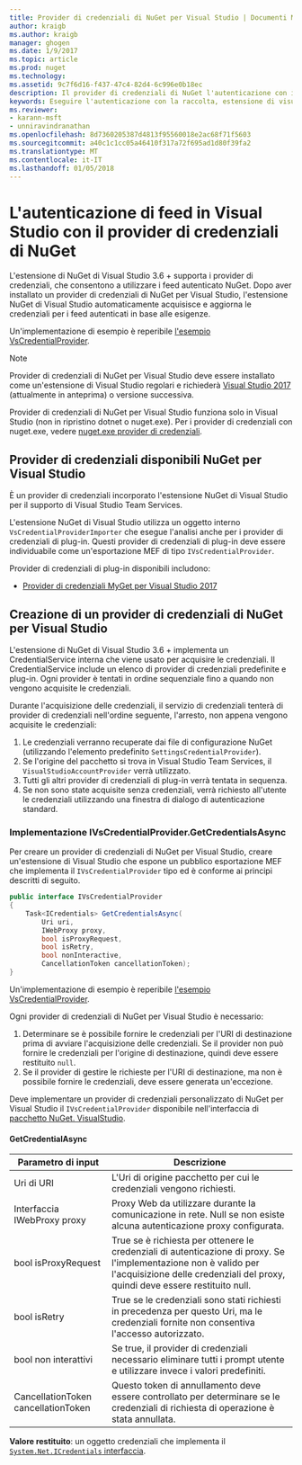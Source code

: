 ```yaml
---
title: Provider di credenziali di NuGet per Visual Studio | Documenti Microsoft
author: kraigb
ms.author: kraigb
manager: ghogen
ms.date: 1/9/2017
ms.topic: article
ms.prod: nuget
ms.technology: 
ms.assetid: 9c7f6d16-f437-47c4-82d4-6c996e0b18ec
description: Il provider di credenziali di NuGet l'autenticazione con il feed implementando l'interfaccia IVsCredentialProvider in un'estensione di Visual Studio.
keywords: Eseguire l'autenticazione con la raccolta, estensione di visual studio NuGet, l'autenticazione con il feed NuGet i provider di credenziali,
ms.reviewer:
- karann-msft
- unniravindranathan
ms.openlocfilehash: 8d7360205387d4813f95560018e2ac68f71f5603
ms.sourcegitcommit: a40c1c1cc05a46410f317a72f695ad1d80f39fa2
ms.translationtype: MT
ms.contentlocale: it-IT
ms.lasthandoff: 01/05/2018
---
```

# <a name="authenticating-feeds-in-visual-studio-with-nuget-credential-providers"></a>L'autenticazione di feed in Visual Studio con il provider di credenziali di NuGet

L'estensione di NuGet di Visual Studio 3.6 + supporta i provider di credenziali, che consentono a utilizzare i feed autenticato NuGet.
Dopo aver installato un provider di credenziali di NuGet per Visual Studio, l'estensione NuGet di Visual Studio automaticamente acquisisce e aggiorna le credenziali per i feed autenticati in base alle esigenze.

Un'implementazione di esempio è reperibile [l'esempio VsCredentialProvider](https://github.com/NuGet/Samples/tree/master/VsCredentialProvider).

> [!Note]
> Provider di credenziali di NuGet per Visual Studio deve essere installato come un'estensione di Visual Studio regolari e richiederà [Visual Studio 2017](https://aka.ms/vs/15/preview/vs_enterprise) (attualmente in anteprima) o versione successiva.
>
> Provider di credenziali di NuGet per Visual Studio funziona solo in Visual Studio (non in ripristino dotnet o nuget.exe). Per i provider di credenziali con nuget.exe, vedere [nuget.exe provider di credenziali](nuget-exe-Credential-providers.md).

## <a name="available-nuget-credential-providers-for-visual-studio"></a>Provider di credenziali disponibili NuGet per Visual Studio

È un provider di credenziali incorporato l'estensione NuGet di Visual Studio per il supporto di Visual Studio Team Services.

L'estensione NuGet di Visual Studio utilizza un oggetto interno `VsCredentialProviderImporter` che esegue l'analisi anche per i provider di credenziali di plug-in. Questi provider di credenziali di plug-in deve essere individuabile come un'esportazione MEF di tipo `IVsCredentialProvider`.

Provider di credenziali di plug-in disponibili includono:

- [Provider di credenziali MyGet per Visual Studio 2017](http://docs.myget.org/docs/reference/credential-provider-for-visual-studio)

## <a name="creating-a-nuget-credential-provider-for-visual-studio"></a>Creazione di un provider di credenziali di NuGet per Visual Studio

L'estensione di NuGet di Visual Studio 3.6 + implementa un CredentialService interna che viene usato per acquisire le credenziali. Il CredentialService include un elenco di provider di credenziali predefinite e plug-in. Ogni provider è tentati in ordine sequenziale fino a quando non vengono acquisite le credenziali.

Durante l'acquisizione delle credenziali, il servizio di credenziali tenterà di provider di credenziali nell'ordine seguente, l'arresto, non appena vengono acquisite le credenziali:

1. Le credenziali verranno recuperate dai file di configurazione NuGet (utilizzando l'elemento predefinito `SettingsCredentialProvider`).
1. Se l'origine del pacchetto si trova in Visual Studio Team Services, il `VisualStudioAccountProvider` verrà utilizzato.
1. Tutti gli altri provider di credenziali di plug-in verrà tentata in sequenza.
1. Se non sono state acquisite senza credenziali, verrà richiesto all'utente le credenziali utilizzando una finestra di dialogo di autenticazione standard.

### <a name="implementing-ivscredentialprovidergetcredentialsasync"></a>Implementazione IVsCredentialProvider.GetCredentialsAsync

Per creare un provider di credenziali di NuGet per Visual Studio, creare un'estensione di Visual Studio che espone un pubblico esportazione MEF che implementa il `IVsCredentialProvider` tipo ed è conforme ai principi descritti di seguito.

```cs
public interface IVsCredentialProvider
{
    Task<ICredentials> GetCredentialsAsync(
        Uri uri,
        IWebProxy proxy,
        bool isProxyRequest,
        bool isRetry,
        bool nonInteractive,
        CancellationToken cancellationToken);
}
```

Un'implementazione di esempio è reperibile [l'esempio VsCredentialProvider](https://github.com/NuGet/Samples/tree/master/VsCredentialProvider).

Ogni provider di credenziali di NuGet per Visual Studio è necessario:

1. Determinare se è possibile fornire le credenziali per l'URI di destinazione prima di avviare l'acquisizione delle credenziali. Se il provider non può fornire le credenziali per l'origine di destinazione, quindi deve essere restituito `null`.
1. Se il provider di gestire le richieste per l'URI di destinazione, ma non è possibile fornire le credenziali, deve essere generata un'eccezione.

Deve implementare un provider di credenziali personalizzato di NuGet per Visual Studio il `IVsCredentialProvider` disponibile nell'interfaccia di [pacchetto NuGet. VisualStudio](https://www.nuget.org/packages/NuGet.VisualStudio/).

#### <a name="getcredentialasync"></a>GetCredentialAsync

| Parametro di input |Descrizione|
| ----------------|-----------|
| Uri di URI | L'Uri di origine pacchetto per cui le credenziali vengono richiesti.|
| Interfaccia IWebProxy proxy | Proxy Web da utilizzare durante la comunicazione in rete. Null se non esiste alcuna autenticazione proxy configurata. |
| bool isProxyRequest | True se è richiesta per ottenere le credenziali di autenticazione di proxy. Se l'implementazione non è valido per l'acquisizione delle credenziali del proxy, quindi deve essere restituito null. |
| bool isRetry | True se le credenziali sono stati richiesti in precedenza per questo Uri, ma le credenziali fornite non consentiva l'accesso autorizzato. |
| bool non interattivi | Se true, il provider di credenziali necessario eliminare tutti i prompt utente e utilizzare invece i valori predefiniti. |
| CancellationToken cancellationToken | Questo token di annullamento deve essere controllato per determinare se le credenziali di richiesta di operazione è stata annullata. |

**Valore restituito**: un oggetto credenziali che implementa il [ `System.Net.ICredentials` interfaccia](/dotnet/api/system.net.icredentials?view=netstandard-2.0).
